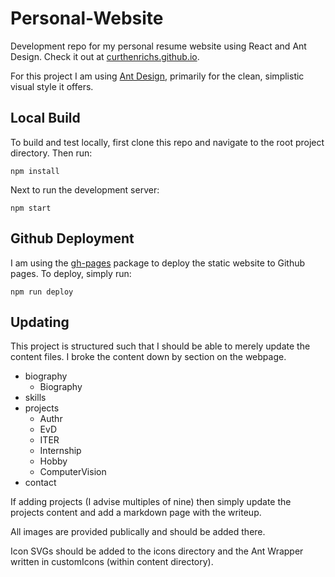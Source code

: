 # Personal-Website
Development repo for my personal resume website using React and Ant Design. Check
it out at [curthenrichs.github.io](https://curthenrichs.github.io/).

For this project I am using [Ant Design](https://ant.design/), primarily for the
clean, simplistic visual style it offers.

## Local Build
To build and test locally, first clone this repo and navigate to the root project
directory. Then run:

```
npm install
```

Next to run the development server:

```
npm start
```

## Github Deployment
I am using the [gh-pages]() package to deploy the static website to Github pages.
To deploy, simply run:

```
npm run deploy
```

## Updating
This project is structured such that I should be able to merely update the content
files. I broke the content down by section on the webpage.

- biography
  - Biography
- skills
- projects
  - Authr
  - EvD
  - ITER
  - Internship
  - Hobby
  - ComputerVision
- contact

If adding projects (I advise multiples of nine) then simply update the projects
content and add a markdown page with the writeup.

All images are provided publically and should be added there.

Icon SVGs should be added to the icons directory and the Ant Wrapper written in
customIcons (within content directory).

